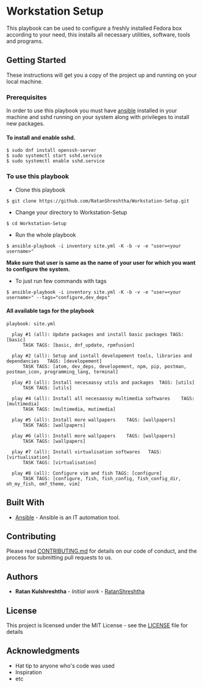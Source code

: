 # Workstation Setup

This playbook can be used to configure a freshly installed Fedora box according to your need, this installs all necessary utilities, software, tools and programs.

## Getting Started

These instructions will get you a copy of the project up and running on your local machine.

### Prerequisites

In order to use this playbook you must have [ansible](http://docs.ansible.com/ansible/latest/installation_guide/intro_installation.html) installed in your machine and sshd running on your system along with privileges to install new packages.

#### To install and enable sshd.
```
$ sudo dnf install openssh-server
$ sudo systemctl start sshd.service
$ sudo systemctl enable sshd.service
```

### To use this playbook

- Clone this playbook
```
$ git clone https://github.com/RatanShreshtha/Workstation-Setup.git
```

- Change your directory to Workstation-Setup
```
$ cd Workstation-Setup
```

- Run the whole playbook
```
$ ansible-playbook -i inventory site.yml -K -b -v -e "user=<your username>"
```
**Make sure that user is same as the name of your user for which you want to configure the system.**

- To just run few commands with tags
```
$ ansible-playbook -i inventory site.yml -K -b -v -e "user=<your username>" --tags="configure,dev_deps"
```
#### All available tags for the playbook
```
playbook: site.yml

  play #1 (all): Update packages and install basic packages	TAGS: [basic]
      TASK TAGS: [basic, dnf_update, rpmfusion]

  play #2 (all): Setup and isntall developement tools, libraries and dependancies	TAGS: [developement]
      TASK TAGS: [atom, dev_deps, developement, npm, pip, postman, postman_icon, programming_lang, terminal]

  play #3 (all): Install necesaassy utils and packages	TAGS: [utils]
      TASK TAGS: [utils]

  play #4 (all): Install all necesaassy multimedia softwares	TAGS: [multimedia]
      TASK TAGS: [multimedia, mutimedia]

  play #5 (all): Install more wallpapers	TAGS: [wallpapers]
      TASK TAGS: [wallpapers]

  play #6 (all): Install more wallpapers	TAGS: [wallpapers]
      TASK TAGS: [wallpapers]

  play #7 (all): Install virtualisation softwares	TAGS: [virtualisation]
      TASK TAGS: [virtualisation]

  play #8 (all): Configure vim and fish	TAGS: [configure]
      TASK TAGS: [configure, fish, fish_config, fish_config_dir, oh_my_fish, omf_theme, vim]
```

## Built With

* [Ansible](http://docs.ansible.com/ansible/latest/index.html) - Ansible is an IT automation tool.

## Contributing

Please read [CONTRIBUTING.md](CONTRIBUTING.md) for details on our code of conduct, and the process for submitting pull requests to us.

## Authors

* **Ratan Kulshreshtha** - *Initial work* - [RatanShreshtha](https://github.com/RatanShreshtha)

## License

This project is licensed under the MIT License - see the [LICENSE](LICENSE) file for details

## Acknowledgments

* Hat tip to anyone who's code was used
* Inspiration
* etc
